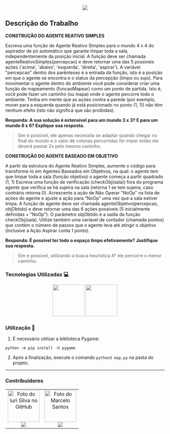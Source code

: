 <p align="center">
  <img src="https://seeklogo.com/images/F/FURB-logo-051554756A-seeklogo.com.png">
</p>

## Descrição do Trabalho

**CONSTRUÇÃO DO AGENTE REATIVO SIMPLES**

Escreva uma função de Agente Reativo Simples para o mundo 4 x 4 do aspirador de pó automático que garante limpar toda a sala, independentemente da posição inicial. 
A função deve ser chamada agenteReativoSimples(percepcao) e deve retornar uma das 5 possíveis ações ('acima', 'abaixo', 'esquerda', 'direita', 'aspirar'). A variável "percepcao" dentro dos parênteses é a entrada da função, isto é a posição em que o agente se encontra e o status da percepção (limpo ou sujo).
Para movimentar o agente dentro do ambiente você pode considerar criar uma função de mapeamento (funcaoMapear) como um ponto de partida. Isto é, você pode fazer um caminho (ou mapa) onde o agente percorre todo o ambiente.
Tenha em mente que as ações contra a parede (por exemplo, mover para a esquerda quando já está posicionado no ponto (1, 1)) não têm nenhum efeito (isto não significa que são proibidas).


**Responda: A sua solução é extensível para um mundo 3 x 3? E para um mundo 6 x 6? Explique sua resposta.**
> Sim é possível, ele apenas necessita se adaptar quando chegar no final do mundo e o valor de colunas percorridas for impar então ele deverá passar 2x pelo mesmo caminho.

**CONSTRUÇÃO DO AGENTE  BASEADO EM OBJETIVO**

A partir da estrutura do Agente Reativo Simples, aumente o código para transformá-lo em Agentes Baseados em Objetivos, na qual:
o agente tem que limpar toda a sala (função objetivo)
o agente começa a partir quadrado (1, 1)
Escreva uma função de verificação (checkObj(sala)) fora do programa agente que verifica se há sujeira na sala (retorna 1 se tem sujeira, caso contrário retorna 0).
Acrescente a ação de Não Operar "NoOp" na lista de ações do agente e ajuste a ação para "NoOp" uma vez que a sala estiver limpa.
A função de agente deve ser chamada agenteObjetivo(percepcao, objObtido) e deve retornar uma das 6 ações possíveis (5 inicialmente definidas + "NoOp"). O parâmetro objObtido é a saída da função checkObj(sala).
Utilize também uma variável de contador (chamada pontos) que contém o número de passos que o agente leva até atingir o objetivo (inclusive a Ação Aspirar conta 1 ponto).

**Responda: É possível ter todo o espaço limpo efetivamente? Justifique sua resposta.**
> Sim é possível, utilizando a busca heurística A* ele percorre o menor caminho.
  
### Tecnologias Utilizadas :computer:

<p align="center">
  <img height="100px" widht="100px" src="https://python.org.br/theme/img/site-logo.svg">
  <img height="100px" widht="100px" src="https://camo.githubusercontent.com/1971c0a4f776fb5351c765c37e59630c83cabd52/68747470733a2f2f7777772e707967616d652e6f72672f696d616765732f6c6f676f2e706e67">
</p>

### Utilização :mega:

1. É necessário utilizar a biblioteca Pygame: 
```
python -m pip install -U pygame
```
2. Após a finalização, execute o comando 
```python3 map.py``` na pasta do projeto.
---

### Contribuidores<br>
  <table align="center">
  <tr>
    <td align="center">
      <a href="#">
        <img src="https://avatars.githubusercontent.com/u/62967324?v=4" width="100px;" alt="Foto do Iuri Silva no GitHub"/><br>
        <sub>
            <a href="https://github.com/Luis-kuhn" ><img src="https://img.shields.io/badge/github-Luis--kuhn-24292e"></a>
        </sub>
      </a>
    </td>
    <td align="center">
      <a href="#">
        <img src="https://avatars.githubusercontent.com/u/60141339?v=4" width="100px;" alt="Foto do Marcelo Santos"/><br>
        <sub>
           <a href="https://github.com/thrnkk" ><img src="https://img.shields.io/badge/github-thrnkk-24292e"></a>
        </sub>
      </a>
    </td>
  </tr>
</table>

